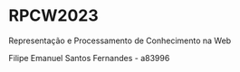 # RPCW2023

Representação e Processamento de Conhecimento na Web

Filipe Emanuel Santos Fernandes - a83996
